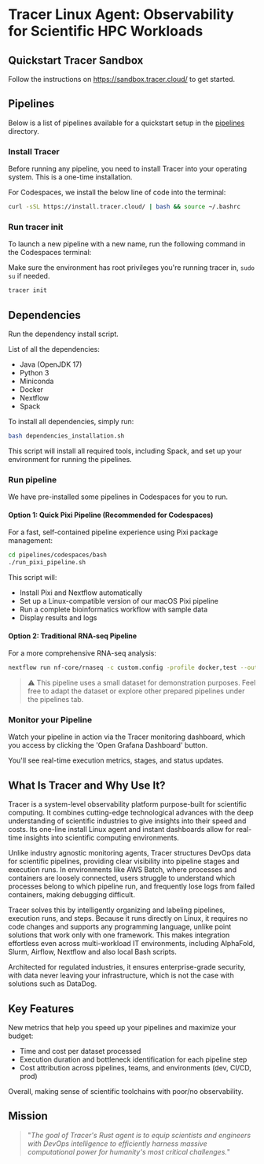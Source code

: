 # Tracer Linux Agent: Observability for Scientific HPC Workloads

## Quickstart Tracer Sandbox

Follow the instructions on https://sandbox.tracer.cloud/ to get started.

## Pipelines

Below is a list of pipelines available for a quickstart setup in the [pipelines](./pipelines/) directory.

### Install Tracer

Before running any pipeline, you need to install Tracer into your operating system. This is a one-time installation.

For Codespaces, we install the below line of code into the terminal:

```bash
curl -sSL https://install.tracer.cloud/ | bash && source ~/.bashrc
```

### Run tracer init

To launch a new pipeline with a new name, run the following command in the Codespaces terminal:

Make sure the environment has root privileges you're running tracer in, `sudo su` if needed.

```bash
tracer init
```

## Dependencies

Run the dependency install script.

List of all the dependencies:

- Java (OpenJDK 17)
- Python 3
- Miniconda
- Docker
- Nextflow
- Spack

To install all dependencies, simply run:

```bash
bash dependencies_installation.sh
```

This script will install all required tools, including Spack, and set up your environment for running the pipelines.

### Run pipeline

We have pre-installed some pipelines in Codespaces for you to run.

#### Option 1: Quick Pixi Pipeline (Recommended for Codespaces)

For a fast, self-contained pipeline experience using Pixi package management:

```bash
cd pipelines/codespaces/bash
./run_pixi_pipeline.sh
```

This script will:
- Install Pixi and Nextflow automatically
- Set up a Linux-compatible version of our macOS Pixi pipeline
- Run a complete bioinformatics workflow with sample data
- Display results and logs

#### Option 2: Traditional RNA-seq Pipeline

For a more comprehensive RNA-seq analysis:

```bash
nextflow run nf-core/rnaseq -c custom.config -profile docker,test --outdir results -resume
```

> ⚠️ This pipeline uses a small dataset for demonstration purposes. Feel free to adapt the dataset or explore other prepared pipelines under the pipelines tab.

### Monitor your Pipeline

Watch your pipeline in action via the Tracer monitoring dashboard, which you access by clicking the 'Open Grafana Dashboard' button.

You'll see real-time execution metrics, stages, and status updates.

## What Is Tracer and Why Use It?

Tracer is a system-level observability platform purpose-built for scientific computing. It combines cutting-edge technological advances with the deep understanding of scientific industries to give insights into their speed and costs. Its one-line install Linux agent and instant dashboards allow for real-time insights into scientific computing environments.

Unlike industry agnostic monitoring agents, Tracer structures DevOps data for scientific pipelines, providing clear visibility into pipeline stages and execution runs. In environments like AWS Batch, where processes and containers are loosely connected, users struggle to understand which processes belong to which pipeline run, and frequently lose logs from failed containers, making debugging difficult.

Tracer solves this by intelligently organizing and labeling pipelines, execution runs, and steps. Because it runs directly on Linux, it requires no code changes and supports any programming language, unlike point solutions that work only with one framework. This makes integration effortless even across multi-workload IT environments, including AlphaFold, Slurm, Airflow, Nextflow and also local Bash scripts.

Architected for regulated industries, it ensures enterprise-grade security, with data never leaving your infrastructure, which is not the case with solutions such as DataDog.

## Key Features

New metrics that help you speed up your pipelines and maximize your budget:

- Time and cost per dataset processed
- Execution duration and bottleneck identification for each pipeline step
- Cost attribution across pipelines, teams, and environments (dev, CI/CD, prod)

Overall, making sense of scientific toolchains with poor/no observability.

## Mission

> "_The goal of Tracer's Rust agent is to equip scientists and engineers with DevOps intelligence to efficiently harness massive computational power for humanity's most critical challenges._"
